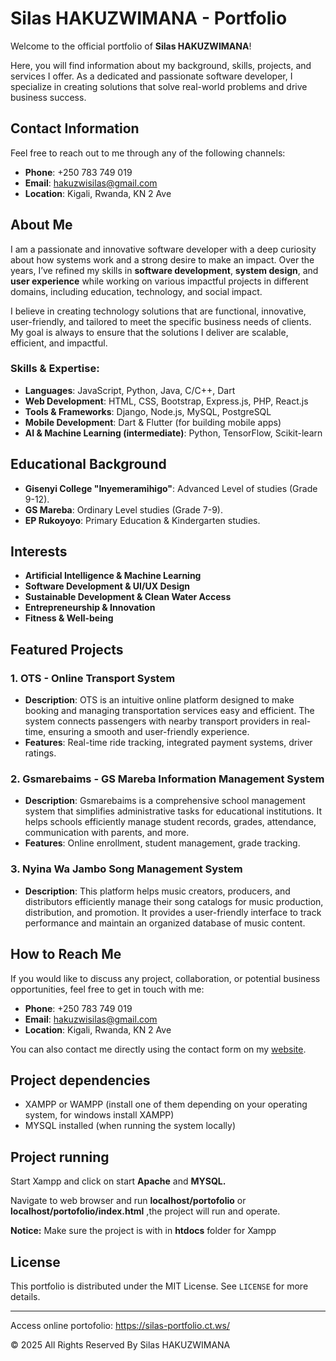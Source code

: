 # Silas HAKUZWIMANA - Portfolio

Welcome to the official portfolio of
**Silas HAKUZWIMANA**!

Here, you will find information about my background,
skills, projects, and services I offer. As a dedicated and passionate software
developer, I specialize in creating solutions that solve real-world problems
and drive business success.

## Contact Information

Feel free to reach out to me through any of
the following channels:

- **Phone**: +250 783 749 019
- **Email**: [hakuzwisilas@gmail.com](mailto:hakuzwisilas@gmail.com)
- **Location**: Kigali, Rwanda, KN 2 Ave

## About Me

I am a passionate and innovative software
developer with a deep curiosity about how systems work and a strong desire to
make an impact. Over the years, I’ve refined my skills in **software
development**, **system design**, and **user experience** while working on
various impactful projects in different domains, including education,
technology, and social impact.

I believe in creating technology solutions
that are functional, innovative, user-friendly, and tailored to meet the
specific business needs of clients. My goal is always to ensure that the
solutions I deliver are scalable, efficient, and impactful.

### Skills & Expertise:

- **Languages**: JavaScript, Python, Java, C/C++, Dart
- **Web Development**: HTML, CSS, Bootstrap, Express.js, PHP, React.js
- **Tools & Frameworks**: Django, Node.js, MySQL, PostgreSQL
- **Mobile Development**: Dart & Flutter (for building mobile apps)
- **AI & Machine Learning (intermediate)**: Python, TensorFlow, Scikit-learn

## Educational Background

- **Gisenyi College
  "Inyemeramihigo"**: Advanced Level of studies (Grade 9-12).
- **GS Mareba**: Ordinary Level studies
  (Grade 7-9).
- **EP Rukoyoyo**: Primary Education &
  Kindergarten studies.

## Interests

- **Artificial Intelligence & Machine
  Learning**
- **Software Development & UI/UX
  Design**
- **Sustainable Development & Clean
  Water Access**
- **Entrepreneurship & Innovation**
- **Fitness & Well-being**

## Featured Projects

### 1. **OTS - Online Transport System**

- **Description**: OTS is an intuitive
  online platform designed to make booking and managing transportation services
  easy and efficient. The system connects passengers with nearby transport
  providers in real-time, ensuring a smooth and user-friendly experience.
- **Features**: Real-time ride tracking,
  integrated payment systems, driver ratings.

### 2. Gsmarebaims - GS Mareba Information Management System

- **Description**: Gsmarebaims is a
  comprehensive school management system that simplifies administrative tasks for
  educational institutions. It helps schools efficiently manage student records,
  grades, attendance, communication with parents, and more.
- **Features**: Online enrollment, student
  management, grade tracking.

### 3. Nyina Wa Jambo Song Management System

- **Description**: This platform helps
  music creators, producers, and distributors efficiently manage their song
  catalogs for music production, distribution, and promotion. It provides a
  user-friendly interface to track performance and maintain an organized database
  of music content.

## How to Reach Me

If you would like to discuss any project,
collaboration, or potential business opportunities, feel free to get in touch
with me:

- **Phone**: +250 783 749 019
- **Email**:
  [hakuzwisilas@gmail.com](mailto:hakuzwisilas@gmail.com)
- **Location**: Kigali, Rwanda, KN 2 Ave

You can also contact me directly using the
contact form on my [website](https://your-portfolio-link.com).

## Project dependencies

* XAMPP or WAMPP (install one of them depending on your operating system, for windows install XAMPP)
* MYSQL installed (when running the system locally)

## Project running

Start Xampp and click on start **Apache** and **MYSQL.**

Navigate to web browser and run **localhost/portofolio** or **localhost/portofolio/index.html** ,the project will run and operate.

**Notice:** Make sure the project is with in **htdocs** folder for Xampp

## License

This portfolio is distributed under the MIT
License. See `LICENSE` for more details.

---

Access online portofolio: https://silas-portfolio.ct.ws/

© 2025 All Rights Reserved By Silas HAKUZWIMANA
